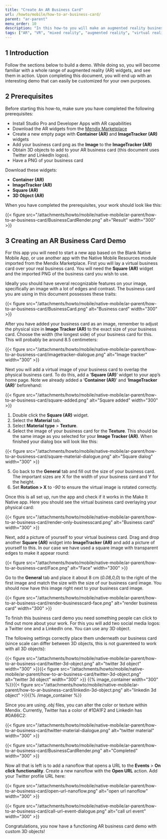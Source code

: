 ```yaml
---
title: "Create An AR Business Card"
url: /howto/mobile/how-to-ar-business-card/
parent: "ar-parent"
menu_order: 10
description: "In this how-to you will make an augmented reality business card app."
tags: ["AR", "VR", "mixed reality", "augmented reality", "virtual reality"]
---
```


## 1 Introduction

Follow the sections below to build a demo. While doing so, you will become familiar with a whole range of augmented reality (AR) widgets, and see them in action. Upon completing this document, you will end up with an interesting demo that can easily be customized for your own purposes. 

## 2 Prerequisites

Before starting this how-to, make sure you have completed the following prerequisites:

* Install Studio Pro and Developer Apps with AR capabilities
* Download the AR widgets from the [Mendix Marketplace](https://marketplace.mendix.com/link/component/117209)
* Create a new empty page with **Container (AR)** and **ImageTracker (AR)** widgets
* Add your business card png as the **Image** to the **ImageTracker (AR)**
* Obtain 3D objects to add to your AR business card (this document uses Twitter and LinkedIn logos).
* Have a PNG of your business card

Download these widgets:

* **Container (AR)**
* **ImageTracker (AR)**
* **Square (AR)**
* **3D Object (AR)**

When you have completed the prerequisites, your work should look like this:

{{< figure src="/attachments/howto/mobile/native-mobile/ar-parent/how-to-ar-business-card/BusinessCardRender.png" alt="Result"   width="300"  >}}

## 3 Creating an AR Business Card Demo

For this app you will need to start a new app based on the Blank Native Mobile App, or use another app with the Native Mobile Resources module imported from the Mendix Marketplace. First you will lay a virtual business card over your real business card. You will need the **Square (AR)** widget and the imported PNG of the business card you wish to use.

Ideally you should have several recognizable features on your image, specifically an image with a lot of edges and contrast. The business card you are using in this document possesses these traits:

{{< figure src="/attachments/howto/mobile/native-mobile/ar-parent/how-to-ar-business-card/BusinessCard.png" alt="Business card"   width="300"  >}}

After you have added your business card as an image, remember to adjust the physical size in **Image Tracker (AR)** to the exact size of your business card. Choose the width (the longest side) of your business card for this. This will probably be around 8.5 centimeters:

{{< figure src="/attachments/howto/mobile/native-mobile/ar-parent/how-to-ar-business-card/imagetracker-dialogue.png" alt="Image tracker"   width="300"  >}}

Next you will add a virtual image of your business card to overlap the physical business card. To do this, add a
‘**Square (AR)**’ widget to your app’s home page. Note we already added a ‘**Container (AR)**’ and ‘**ImageTracker
(AR)**’ beforehand:

{{< figure src="/attachments/howto/mobile/native-mobile/ar-parent/how-to-ar-business-card/square-added.png" alt="Square added"   width="300"  >}}

1. Double click the **Square (AR)** widget.
1. Select the **Material** tab.
1. Select **Material type** > **Texture**.
1. Select the image of your business card for the **Texture**. This should be the same image as you selected for your
   **Image Tracker (AR)**. When finished your dialog box will look like this:

{{< figure src="/attachments/howto/mobile/native-mobile/ar-parent/how-to-ar-business-card/square-material-dialogue.png" alt="Square dialog"   width="300"  >}}

5. Go back to the **General** tab and fill out the size of your business card. The important sizes are X for the width of
   your business card and Y for the height.
6. Set **Rotation > X** to *-90* to ensure the virtual image is rotated correctly.

Once this is all set up, run the app and check if it works in the Make It Native app. Here you should see the
virtual business card overlaying your physical card:

{{< figure src="/attachments/howto/mobile/native-mobile/ar-parent/how-to-ar-business-card/render-only-businesscard.png" alt="Business card"   width="300"  >}}

Next, add a picture of yourself to your virtual business card. Drag and drop another **Square (AR)** widget into
**ImageTracker (AR)** and add a picture of yourself to this. In our case we have used a square image with transparent
edges to make it appear round: 

{{< figure src="/attachments/howto/mobile/native-mobile/ar-parent/how-to-ar-business-card/Face.png" alt="Face"   width="300"  >}}

Go to the **General** tab and place it about 8 cm (*0.08,0,0*) to the right of the first image and match the size with the
size of our business card image. You should now have this image right next to your business card image.

{{< figure src="/attachments/howto/mobile/native-mobile/ar-parent/how-to-ar-business-card/render-businesscard-face.png" alt="render business card"   width="300"  >}}

To finish this business card demo you need something people can click to find out more about your work. For this you will
add two social media logos: a Twitter one and a LinkedIn one. You can use any 3D object. 

The following settings correctly place them underneath our business card (since scale can differ between 3D objects, this is not guarenteed to work with all 3D objects):

{{< figure src="/attachments/howto/mobile/native-mobile/ar-parent/how-to-ar-business-card/twitter-3d-object.png" alt="twitter 3d object"   width="300"  >}}{{< figure src="/attachments/howto/mobile/native-mobile/ar-parent/how-to-ar-business-card/twitter-3d-object.png" alt="twitter 3d object"   width="300"  >}}
{{% image_container width="300" %}}{{< figure src="/attachments/howto/mobile/native-mobile/ar-parent/how-to-ar-business-card/linkedin-3d-object.png" alt="linkedin 3d object" >}}{{% /image_container %}}

Since you are using *.obj* files, you can alter the color or texture within Mendix. Currently, Twitter has a color of #1DA1F2 and Linkedin has #0A66C2:

{{< figure src="/attachments/howto/mobile/native-mobile/ar-parent/how-to-ar-business-card/twitter-material-dialogue.png" alt="twitter material"   width="300"  >}}

{{< figure src="/attachments/howto/mobile/native-mobile/ar-parent/how-to-ar-business-card/BusinessCardRender.png" alt="Completed"   width="300"  >}}

Now all that is left is to add a nanoflow that opens a URL to the **Events** > **On click functionality**. Create a new
nanoflow with the **Open URL** action. Add your Twitter profile URL here:

{{< figure src="/attachments/howto/mobile/native-mobile/ar-parent/how-to-ar-business-card/open-url-nanoflow.png" alt="open url nanoflow"   width="300"  >}}

{{< figure src="/attachments/howto/mobile/native-mobile/ar-parent/how-to-ar-business-card/call-url-event-dialogue.png" alt="call url event"   width="300"  >}}

Congratulations, you now have a functioning AR business card demo with custom 3D objects!
